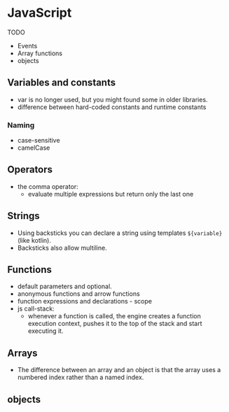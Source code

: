 # JavaScript

TODO

- Events
- Array functions
- objects

## Variables and constants

- var is no longer used, but you might found some in older libraries.
- difference between hard-coded constants and runtime constants

### Naming

- case-sensitive
- camelCase

## Operators

- the comma operator:
    - evaluate multiple expressions but return only the last one

## Strings

- Using backsticks you can declare a string using templates `${variable}` (like kotlin).
- Backsticks also allow multiline.

## Functions

- default parameters and optional.
- anonymous functions and arrow functions
- function expressions and declarations - scope
- js call-stack:
    - whenever a function is called, the engine creates a function execution 
      context, pushes it to the top of the stack and start executing it.

## Arrays

- The difference between an array and an object is that the array uses a numbered 
  index rather than a named index.

## objects


